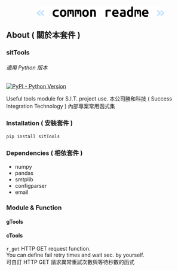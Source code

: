 <h4 align="center">
  <img alt="common readme" src="common-readme.png">
</h4>

## About ( 關於本套件 )

### sitTools
###### 適用 Python 版本
[![PyPI - Python Version](https://img.shields.io/pypi/pyversions/sitTools)](https://pypi.python.org/pypi/sitTools/)

Useful tools module for S.I.T. project use.
本公司勝和科技 ( Success Integration Technology ) 內部專案常用函式集

### Installation ( 安裝套件 )
```bash
pip install sitTools
```

### Dependencies ( 相依套件 )
- numpy
- pandas
- smtplib
- configparser
- email

### Module & Function

#### gTools

#### cTools

`r_get`
HTTP GET request function.  
You can define fail retry times and wait sec. by yourself.  
可自訂 HTTP GET 請求異常重試次數與等待秒數的函式

